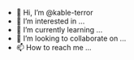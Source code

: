 - 👋 Hi, I’m @kable-terror
- 👀 I’m interested in ...
- 🌱 I’m currently learning ...
- 💞️ I’m looking to collaborate on ...
- 📫 How to reach me ...

<!---
kable-terror/kable-terror is a ✨ special ✨ repository because its `README.md` (this file) appears on your GitHub profile.
You can click the Preview link to take a look at your changes.
--->
